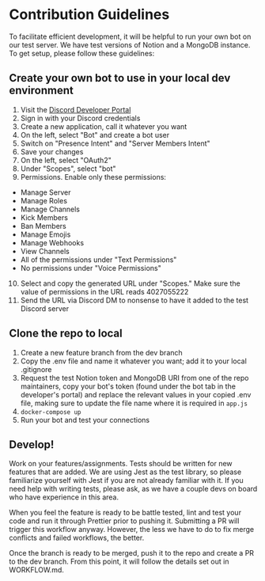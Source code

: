 # Contribution Guidelines

To facilitate efficient development, it will be helpful to run your own bot
on our test server. We have test versions of Notion and a MongoDB instance.
To get setup, please follow these guidelines:

## Create your own bot to use in your local dev environment

1. Visit the [Discord Developer Portal](https://discord.com/developers/applications)
2. Sign in with your Discord credentials
3. Create a new application, call it whatever you want
4. On the left, select "Bot" and create a bot user
5. Switch on "Presence Intent" and "Server Members Intent"
6. Save your changes
7. On the left, select "OAuth2"
8. Under "Scopes", select "bot"
9. Permissions. Enable only these permissions:

-   Manage Server
-   Manage Roles
-   Manage Channels
-   Kick Members
-   Ban Members
-   Manage Emojis
-   Manage Webhooks
-   View Channels
-   All of the permissions under "Text Permissions"
-   No permissions under "Voice Permissions"

10. Select and copy the generated URL under "Scopes." Make sure the value
    of permissions in the URL reads 4027055222
11. Send the URL via Discord DM to nonsense to have it added to the test
    Discord server

## Clone the repo to local

1. Create a new feature branch from the dev branch
2. Copy the .env file and name it whatever you want; add it to your local
   .gitignore
3. Request the test Notion token and MongoDB URI from one of the repo
   maintainers, copy your bot's token (found under the bot tab in the
   developer's portal) and replace the relevant values in your copied .env
   file, making sure to update the file name where it is required in `app.js`
4. `docker-compose up`
5. Run your bot and test your connections

## Develop!

Work on your features/assignments. Tests should be written for new features
that are added. We are using Jest as the test library, so please familiarize
yourself with Jest if you are not already familiar with it. If you need help
with writing tests, please ask, as we have a couple devs on board who have
experience in this area.

When you feel the feature is ready to be battle tested, lint and test your
code and run it through Prettier prior to pushing it. Submitting a PR will
trigger this workflow anyway. However, the less we have to do to fix merge
conflicts and failed workflows, the better.

Once the branch is ready to be merged, push it to the repo and create a PR
to the dev branch. From this point, it will follow the details set out in
WORKFLOW.md.
